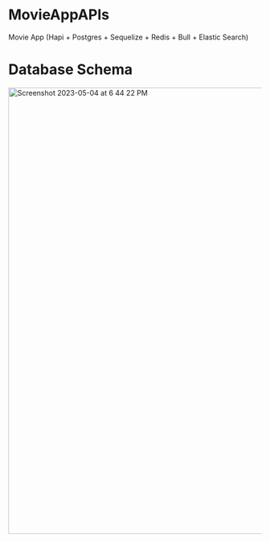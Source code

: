 # MovieAppAPIs
Movie App (Hapi + Postgres + Sequelize + Redis + Bull + Elastic Search)

# Database Schema
<img width="888" alt="Screenshot 2023-05-04 at 6 44 22 PM" src="https://github.com/sumanth13131/MovieAppAPIs/assets/54896751/cf26ae5e-946c-4529-85fc-43aaeb5ccd86">
